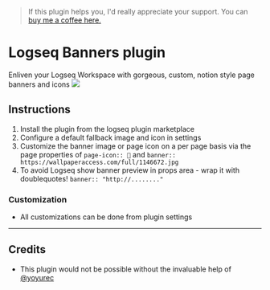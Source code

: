 >If this plugin helps you, I'd really appreciate your support. You can [buy me a coffee here. ](https://www.buymeacoffee.com/sawhney17)
# Logseq Banners plugin
Enliven your Logseq Workspace with gorgeous, custom, notion style page banners and icons
![](./Screenshot%202022-06-27%20at%2010.46.44%20PM.png)
## Instructions
1. Install the plugin from the logseq plugin marketplace
2. Configure a default fallback image and icon in settings
3. Customize the banner image or page icon on a per page basis via the page properties of `page-icon:: 💸` and `banner:: https://wallpaperaccess.com/full/1146672.jpg`
4. To avoid Logseq show banner preview in props area - wrap it with doublequotes! `banner:: "http://........"`


### Customization
- All customizations can be done from plugin settings
---
## Credits
- This plugin would not be possible without the invaluable help of [@yoyurec](https://github.com/yoyurec)
